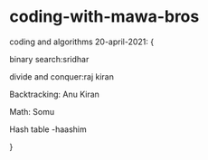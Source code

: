 # coding-with-mawa-bros
coding and algorithms
20-april-2021: {

binary search:sridhar

divide and conquer:raj kiran

Backtracking: Anu Kiran

Math: Somu

Hash table -haashim

}
